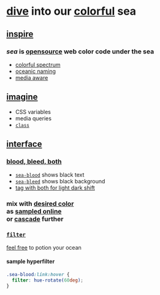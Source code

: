 # [dive](#interface) into our [colorful](https://s9a.page/sea#color) sea

## [inspire](https://s9a.page/sea)

### <dfn>sea</dfn> is [opensource](UNLICENSE.txt) web color code under the sea

* [colorful spectrum](https://s9a.page/sea#color)
* [oceanic naming](sea.css)
* [media aware](https://webmural.com/media)

## [imagine](sea.css)

* CSS variables
* media queries
* [`class`](index.html)

## [interface](index.html)

### [blood, bleed, both](https://s9a.page/sea#plunge)

* [`sea-blood`](https://s9a.page/sea#blood) shows black text
* [`sea-bleed`](https://s9a.page/sea#bleed) shows black background
* [tag with both for light dark shift](https://s9a.page/sea#both)

### mix with [desired color](sea.css)<br>as [sampled online](https://s9a.page/sea)<br>or [cascade](https://webmural.com/css) further

### [`filter`](https://developer.mozilla.org/CSS/filter)

[feel free](UNLICENSE.txt) to potion your ocean

#### sample hyperfilter

```css
.sea-blood:link:hover {
  filter: hue-rotate(60deg);
}
```
